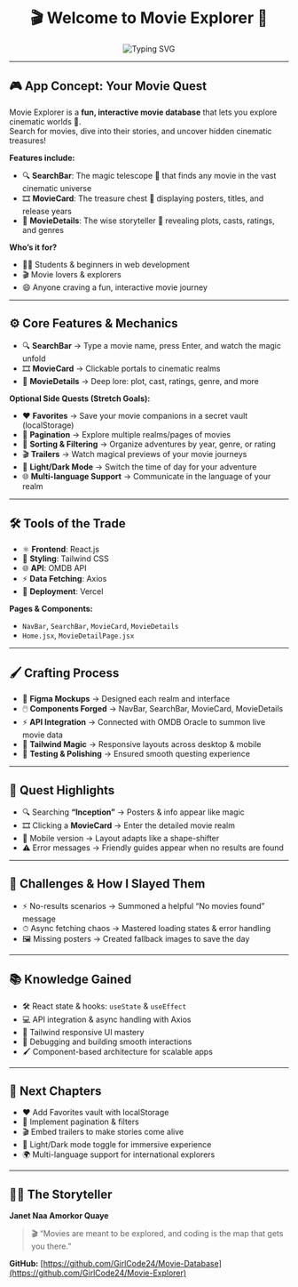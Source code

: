 <h1 align="center">🎬 Welcome to Movie Explorer 👋</h1>

<p align="center">
  <img src="https://readme-typing-svg.demolab.com?font=Fira+Code&pause=1000&center=true&vCenter=true&width=650&lines=Search+%7C+Discover+%7C+Explore+Movies;Cinematic+Adventure+at+Your+Fingertips;Built+with+React+%26+Tailwind+CSS" alt="Typing SVG" />
</p>

---

## 🎮 App Concept: Your Movie Quest

Movie Explorer is a **fun, interactive movie database** that lets you explore cinematic worlds 🌟.  
Search for movies, dive into their stories, and uncover hidden cinematic treasures!

**Features include:**

- 🔍 **SearchBar**: The magic telescope 🔭 that finds any movie in the vast cinematic universe  
- 🎞 **MovieCard**: The treasure chest 🎁 displaying posters, titles, and release years  
- 📝 **MovieDetails**: The wise storyteller 📖 revealing plots, casts, ratings, and genres  

**Who’s it for?**  

- 👩‍💻 Students & beginners in web development  
- 🎬 Movie lovers & explorers  
- 😄 Anyone craving a fun, interactive movie journey  

---

## ⚙️ Core Features & Mechanics

- 🔍 **SearchBar** → Type a movie name, press Enter, and watch the magic unfold  
- 🎞 **MovieCard** → Clickable portals to cinematic realms  
- 📝 **MovieDetails** → Deep lore: plot, cast, ratings, genre, and more  

**Optional Side Quests (Stretch Goals):**

- ❤️ **Favorites** → Save your movie companions in a secret vault (localStorage)  
- 📄 **Pagination** → Explore multiple realms/pages of movies  
- 🔢 **Sorting & Filtering** → Organize adventures by year, genre, or rating  
- 🎬 **Trailers** → Watch magical previews of your movie journeys  
- 🌙 **Light/Dark Mode** → Switch the time of day for your adventure  
- 🌐 **Multi-language Support** → Communicate in the language of your realm  

---

## 🛠️ Tools of the Trade

- ⚛️ **Frontend**: React.js  
- 🎨 **Styling**: Tailwind CSS 
- 🌐 **API**: OMDB API 
- ⚡ **Data Fetching**: Axios  
- 🚀 **Deployment**: Vercel 

**Pages & Components:**  

- `NavBar`, `SearchBar`, `MovieCard`, `MovieDetails`  
- `Home.jsx`, `MovieDetailPage.jsx`  

---

## 🖌️ Crafting Process

- 🎨 **Figma Mockups** → Designed each realm and interface  
- 🖱️ **Components Forged** → NavBar, SearchBar, MovieCard, MovieDetails  
- ⚡ **API Integration** → Connected with OMDB Oracle to summon live movie data  
- 📐 **Tailwind Magic** → Responsive layouts across desktop & mobile  
- 🔄 **Testing & Polishing** → Ensured smooth questing experience  

---

## 🎥 Quest Highlights

- 🔍 Searching **“Inception”** → Posters & info appear like magic  
- 🎞 Clicking a **MovieCard** → Enter the detailed movie realm  
- 📱 Mobile version → Layout adapts like a shape-shifter  
- ⚠️ Error messages → Friendly guides appear when no results are found  

---

## 🐉 Challenges & How I Slayed Them

- ⚡ No-results scenarios → Summoned a helpful “No movies found” message  
- ⏱ Async fetching chaos → Mastered loading states & error handling  
- 🖼 Missing posters → Created fallback images to save the day  

---

## 📚 Knowledge Gained

- 🛠 React state & hooks: `useState` & `useEffect`  
- 💻 API integration & async handling with Axios  
- 🎨 Tailwind responsive UI mastery  
- 🐞 Debugging and building smooth interactions  
- 🖌 Component-based architecture for scalable apps  

---

## 🚀 Next Chapters

- ❤️ Add Favorites vault with localStorage  
- 🔢 Implement pagination & filters  
- 🎬 Embed trailers to make stories come alive  
- 🌙 Light/Dark mode toggle for immersive experience  
- 🌍 Multi-language support for international explorers  

---

## 👩‍💻 The Storyteller

**Janet Naa Amorkor Quaye**  

> 🎬 “Movies are meant to be explored, and coding is the map that gets you there.”  

**GitHub:** [https://github.com/GirlCode24/Movie-Database](https://github.com/GirlCode24/Movie-Explorer)
